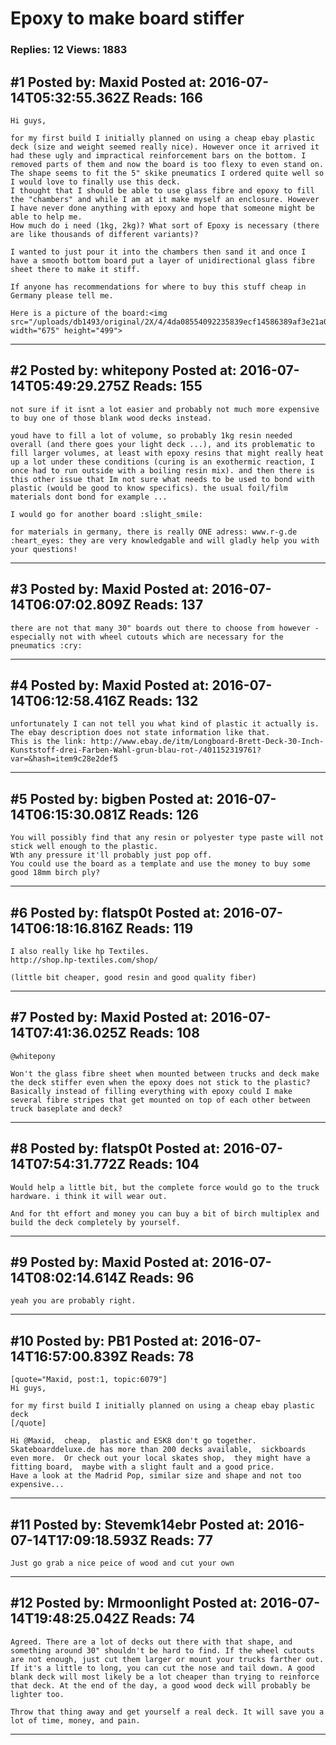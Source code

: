 # Epoxy to make board stiffer

### Replies: 12 Views: 1883

## \#1 Posted by: Maxid Posted at: 2016-07-14T05:32:55.362Z Reads: 166

```
Hi guys,

for my first build I initially planned on using a cheap ebay plastic deck (size and weight seemed really nice). However once it arrived it had these ugly and impractical reinforcement bars on the bottom. I removed parts of them and now the board is too flexy to even stand on.
The shape seems to fit the 5" skike pneumatics I ordered quite well so I would love to finally use this deck.
I thought that I should be able to use glass fibre and epoxy to fill the "chambers" and while I am at it make myself an enclosure. However I have never done anything with epoxy and hope that someone might be able to help me.
How much do i need (1kg, 2kg)? What sort of Epoxy is necessary (there are like thousands of different variants)?

I wanted to just pour it into the chambers then sand it and once I have a smooth bottom board put a layer of unidirectional glass fibre sheet there to make it stiff.

If anyone has recommendations for where to buy this stuff cheap in Germany please tell me.

Here is a picture of the board:<img src="/uploads/db1493/original/2X/4/4da08554092235839ecf14586389af3e21a0661e.jpg" width="675" height="499">
```

---
## \#2 Posted by: whitepony Posted at: 2016-07-14T05:49:29.275Z Reads: 155

```
not sure if it isnt a lot easier and probably not much more expensive to buy one of those blank wood decks instead. 

youd have to fill a lot of volume, so probably 1kg resin needed overall (and there goes your light deck ...), and its problematic to fill larger volumes, at least with epoxy resins that might really heat up a lot under these conditions (curing is an exothermic reaction, I once had to run outside with a boiling resin mix). and then there is this other issue that Im not sure what needs to be used to bond with plastic (would be good to know specifics). the usual foil/film materials dont bond for example ...

I would go for another board :slight_smile:

for materials in germany, there is really ONE adress: www.r-g.de :heart_eyes: they are very knowledgable and will gladly help you with your questions!
```

---
## \#3 Posted by: Maxid Posted at: 2016-07-14T06:07:02.809Z Reads: 137

```
there are not that many 30" boards out there to choose from however - especially not with wheel cutouts which are necessary for the pneumatics :cry:
```

---
## \#4 Posted by: Maxid Posted at: 2016-07-14T06:12:58.416Z Reads: 132

```
unfortunately I can not tell you what kind of plastic it actually is.
The ebay description does not state information like that.
This is the link: http://www.ebay.de/itm/Longboard-Brett-Deck-30-Inch-Kunststoff-drei-Farben-Wahl-grun-blau-rot-/401152319761?var=&hash=item9c28e2def5
```

---
## \#5 Posted by: bigben Posted at: 2016-07-14T06:15:30.081Z Reads: 126

```
You will possibly find that any resin or polyester type paste will not stick well enough to the plastic. 
Wth any pressure it'll probably just pop off. 
You could use the board as a template and use the money to buy some good 18mm birch ply?
```

---
## \#6 Posted by: flatsp0t Posted at: 2016-07-14T06:18:16.816Z Reads: 119

```
I also really like hp Textiles.
http://shop.hp-textiles.com/shop/

(little bit cheaper, good resin and good quality fiber)
```

---
## \#7 Posted by: Maxid Posted at: 2016-07-14T07:41:36.025Z Reads: 108

```
@whitepony 

Won't the glass fibre sheet when mounted between trucks and deck make the deck stiffer even when the epoxy does not stick to the plastic? Basically instead of filling everything with epoxy could I make several fibre stripes that get mounted on top of each other between truck baseplate and deck?
```

---
## \#8 Posted by: flatsp0t Posted at: 2016-07-14T07:54:31.772Z Reads: 104

```
Would help a little bit, but the complete force would go to the truck hardware. i think it will wear out.

And for tht effort and money you can buy a bit of birch multiplex and build the deck completely by yourself.
```

---
## \#9 Posted by: Maxid Posted at: 2016-07-14T08:02:14.614Z Reads: 96

```
yeah you are probably right.
```

---
## \#10 Posted by: PB1 Posted at: 2016-07-14T16:57:00.839Z Reads: 78

```
[quote="Maxid, post:1, topic:6079"]
Hi guys,

for my first build I initially planned on using a cheap ebay plastic deck
[/quote]

Hi @Maxid,  cheap,  plastic and ESK8 don't go together.  
Skateboarddeluxe.de has more than 200 decks available,  sickboards even more.  Or check out your local skates shop,  they might have a fitting board,  maybe with a slight fault and a good price.  
Have a look at the Madrid Pop, similar size and shape and not too expensive...
```

---
## \#11 Posted by: Stevemk14ebr Posted at: 2016-07-14T17:09:18.593Z Reads: 77

```
Just go grab a nice peice of wood and cut your own
```

---
## \#12 Posted by: Mrmoonlight Posted at: 2016-07-14T19:48:25.042Z Reads: 74

```
Agreed. There are a lot of decks out there with that shape, and something around 30" shouldn't be hard to find. If the wheel cutouts are not enough, just cut them larger or mount your trucks farther out. If it's a little to long, you can cut the nose and tail down. A good blank deck will most likely be a lot cheaper than trying to reinforce that deck. At the end of the day, a good wood deck will probably be lighter too. 

Throw that thing away and get yourself a real deck. It will save you a lot of time, money, and pain.
```

---
